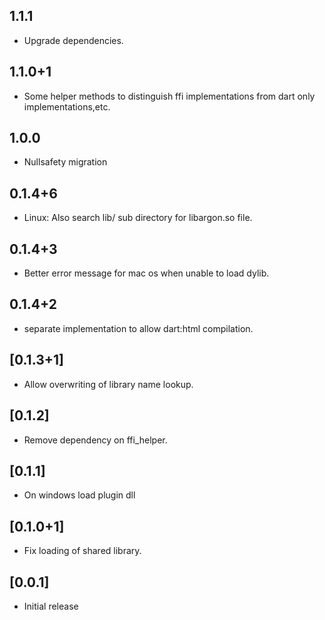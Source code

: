 ## 1.1.1

* Upgrade dependencies.

## 1.1.0+1

* Some helper methods to distinguish ffi implementations from dart only 
  implementations,etc.

## 1.0.0

* Nullsafety migration

## 0.1.4+6

* Linux: Also search lib/ sub directory for libargon.so file.

## 0.1.4+3

* Better error message for mac os when unable to load dylib.

## 0.1.4+2

* separate implementation to allow dart:html compilation.

## [0.1.3+1]

* Allow overwriting of library name lookup.

## [0.1.2]

* Remove dependency on ffi_helper.

## [0.1.1]

* On windows load plugin dll

## [0.1.0+1]

* Fix loading of shared library.

## [0.0.1]

* Initial release

